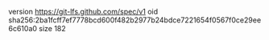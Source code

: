 version https://git-lfs.github.com/spec/v1
oid sha256:2ba1fcff7ef7778bcd600f482b2977b24bdce7221654f0567f0ce29ee6c610a0
size 182
